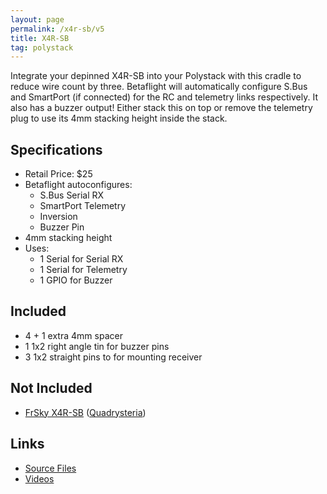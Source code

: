 ```yaml
---
layout: page
permalink: /x4r-sb/v5
title: X4R-SB
tag: polystack
---
```


Integrate your depinned X4R-SB into your Polystack with this cradle to reduce wire count by three. Betaflight will automatically configure S.Bus and SmartPort (if connected) for the RC and telemetry links respectively. It also has a buzzer output! Either stack this on top or remove the telemetry plug to use its 4mm stacking height inside the stack.

## Specifications

* Retail Price: $25
* Betaflight autoconfigures:
    * S.Bus Serial RX
    * SmartPort Telemetry
    * Inversion
    * Buzzer Pin
* 4mm stacking height
* Uses:
    * 1 Serial for Serial RX
    * 1 Serial for Telemetry
    * 1 GPIO for Buzzer

## Included

* 4 + 1 extra 4mm spacer
* 1 1x2 right angle tin for buzzer pins
* 3 1x2 straight pins to for mounting receiver

## Not Included

* [FrSky X4R-SB](http://www.frsky-rc.com/product/pro.php?pro_id=135) ([Quadrysteria](http://www.quadrysteria.com/store/p419/FrSky_X4R-SB_3%2F16-channel_S.BUS_Receiver_with_Telemetry.html))

## Links

* [Source Files](https://github.com/chickadee-tech/x4r-sb)
* [Videos](https://www.youtube.com/playlist?list=PLc5VBJtwRhC-squvdZkTwQkQe0YQB-xdD)
